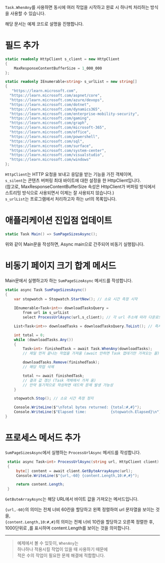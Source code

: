 `Task.WhenAny`를 사용하면 동시에 여러 작업을 시작하고 완료 시 하나씩 처리하는 방식을 사용할 수 있습니다.    

해당 문서는 예제 코드로 설명을 진행합니다.    

# 필드 추가
```cs
static readonly HttpClient s_client = new HttpClient
{
    MaxResponseContentBufferSize = 1_000_000
};

static readonly IEnumerable<string> s_urlList = new string[]
{
   "https://learn.microsoft.com",
  "https://learn.microsoft.com/aspnet/core",
  "https://learn.microsoft.com/azure/devops",
  "https://learn.microsoft.com/dotnet",
  "https://learn.microsoft.com/dynamics365",
  "https://learn.microsoft.com/enterprise-mobility-security",
  "https://learn.microsoft.com/gaming",
  "https://learn.microsoft.com/graph",
  "https://learn.microsoft.com/microsoft-365",
  "https://learn.microsoft.com/office",
  "https://learn.microsoft.com/powershell",
  "https://learn.microsoft.com/sql",
  "https://learn.microsoft.com/surface",
  "https://learn.microsoft.com/system-center",
  "https://learn.microsoft.com/visualstudio",
  "https://learn.microsoft.com/windows"
};
```
`HttpClient`는 HTTP 요청을 보내고 응답을 받는 기능을 가진 객체이며,     
`s_silent`는 콘텐츠 버퍼링 최대 바이트에 대한 설정을 한 HttpClient입니다.    
(참고로, MaxResponseContentBufferSize 속성은 HttpClient가 버퍼링 방식에서 스트리밍 방식으로 사용되면서 이제는 잘 사용되지 않습니다.)  
`s_urlList`는 프로그램에서 처리하고자 하는 url의 목록입니다.   

# 애플리케이션 진입점 업데이트
```cs
static Task Main() => SumPageSizesAsync();
```
위와 같이 Main문을 작성하면, Async main으로 간주되어 비동기 실행됩니다.  

# 비동기 페이지 크기 합계 메서드
Main문에서 실행하고자 하는 `SumPageSizeAsync` 메서드를 작성합니다.    
```cs
static async Task SumPageSizesAsync()
{
    var stopwatch = Stopwatch.StartNew(); // 소요 시간 측정 시작
    
    IEnumerable<Task<int>> downloadTasksQuery =
        from url in s_urlList
        select ProcessUrlAsync(url,s_client); // 각 url 주소에 따라 다운로드 작업 실행

    List<Task<int>> downloadTasks = downloadTasksQuery.ToList(); // 즉시 실행을 위해

    int total = 0;
    while (downloadTasks.Any())
    {
        Task<int> finishedTask = await Task.WhenAny(downloadTasks); 
        // 제일 먼저 끝나는 작업을 가져옴 (await 안하면 Task 껍데기만 가져오는 꼴)

        downloadTasks.Remove(finishedTask);
        // 해당 작업 삭제

        total += await finishedTask;
        // 결과 값 갱신 (Task 객체에서 가져 옴)
        // 만약 동기적으로 작성하면 데드락 문제 발생 가능성
    }

    stopwatch.Stop(); // 소요 시간 측정 정지

    Console.WriteLine($"\nTotal bytes returned: {total:#,#}");
    Console.WriteLine($"Elapsed time:           {stopwatch.Elapsed}\n");
}
```

# 프로세스 메서드 추가
`SumPageSizesAsync`에서 실행하는 `ProcessUrlAsync` 메서드를 작성합니다.    
```cs
 static async Task<int> ProcessUrlAsync(string url, HttpClient client)
 {
     byte[] content = await client.GetByteArrayAsync(url);
     Console.WriteLine($"{url,-60} {content.Length,10:#,#}");

     return content.Length;
 }
```
`GetButeArrayAsync`는 해당 URL에서 바이트 값을 가져오는 메서드입니다.    

`{url,-60}`의 의미는 전체 너비 60칸을 할당하고 왼쪽 정렬하여 url 문자열을 보이는 것을,   
`{content.Length,10:#,#}`의 의미는 전체 너비 10칸을 할당하고 오른쪽 정렬한 후, 1000단위로 ,를 표시하며 content.Length를 보이는 것을 의미합니다.  

---

> 예제에서 볼 수 있듯이, `WhenAny`는     
> 하나하나 적용시킬 작업이 있을 때 사용하기 때문에      
> 적은 수의 작업이 필요한 문제 해결에 적합합니다.   
